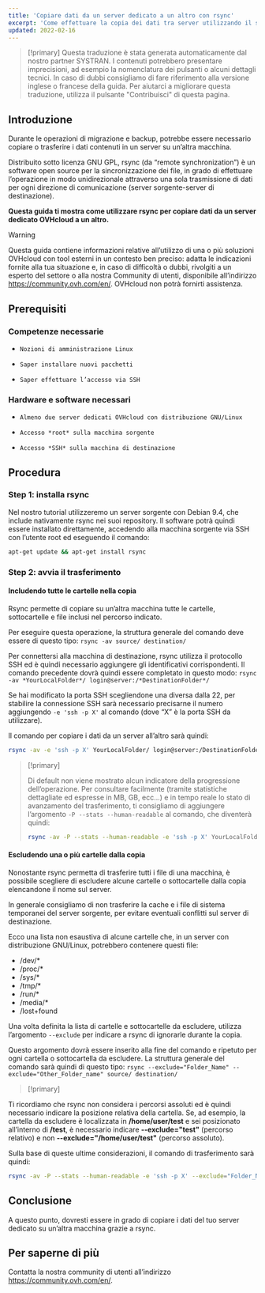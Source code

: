 ```yaml
---
title: 'Copiare dati da un server dedicato a un altro con rsync'
excerpt: 'Come effettuare la copia dei dati tra server utilizzando il software rsync'
updated: 2022-02-16
---
```


> [!primary]
> Questa traduzione è stata generata automaticamente dal nostro partner SYSTRAN. I contenuti potrebbero presentare imprecisioni, ad esempio la nomenclatura dei pulsanti o alcuni dettagli tecnici. In caso di dubbi consigliamo di fare riferimento alla versione inglese o francese della guida. Per aiutarci a migliorare questa traduzione, utilizza il pulsante "Contribuisci" di questa pagina.
>


## Introduzione

Durante le operazioni di migrazione e backup, potrebbe essere necessario copiare o trasferire i dati contenuti in un server su un’altra macchina. 

Distribuito sotto licenza GNU GPL, rsync (da “remote synchronization”) è un software open source per la sincronizzazione dei file, in grado di effettuare l’operazione in modo unidirezionale attraverso una sola trasmissione di dati per ogni direzione di comunicazione (server sorgente-server di destinazione). 

**Questa guida ti mostra come utilizzare rsync per copiare dati da un server dedicato OVHcloud a un altro.**

> [!warning]
>
Questa guida contiene informazioni relative all’utilizzo di una o più soluzioni OVHcloud con tool esterni in un contesto ben preciso: adatta le indicazioni fornite alla tua situazione e, in caso di difficoltà o dubbi, rivolgiti a un esperto del settore o alla nostra Community di utenti, disponibile all’indirizzo <https://community.ovh.com/en/>. OVHcloud non potrà fornirti assistenza.
>

## Prerequisiti


### Competenze necessarie

*     Nozioni di amministrazione Linux
*     Saper installare nuovi pacchetti 
*     Saper effettuare l’accesso via SSH


### Hardware e software necessari

*     Almeno due server dedicati OVHcloud con distribuzione GNU/Linux
*     Accesso *root* sulla macchina sorgente
*     Accesso *SSH* sulla macchina di destinazione

## Procedura


### Step 1: installa rsync

Nel nostro tutorial utilizzeremo un server sorgente con Debian 9.4, che include nativamente rsync nei suoi repository. Il software potrà quindi essere installato direttamente, accedendo alla macchina sorgente via SSH con l’utente root ed eseguendo il comando:

```sh
apt-get update && apt-get install rsync
```

### Step 2: avvia il trasferimento


#### Includendo tutte le cartelle nella copia

Rsync permette di copiare su un’altra macchina tutte le cartelle, sottocartelle e file inclusi nel percorso indicato.

Per eseguire questa operazione, la struttura generale del comando deve essere di questo tipo: `rsync -av source/ destination/`  

Per connettersi alla macchina di destinazione, rsync utilizza il protocollo SSH ed è quindi necessario aggiungere gli identificativi corrispondenti. Il comando precedente dovrà quindi essere completato in questo modo: `rsync -av *YourLocalFolder*/ login@server:/*DestinationFolder*/`

Se hai modificato la porta SSH scegliendone una diversa dalla 22, per stabilire la connessione SSH sarà necessario precisarne il numero aggiungendo `-e 'ssh -p X'` al comando (dove “X” è la porta SSH da utilizzare).

Il comando per copiare i dati da un server all’altro sarà quindi:

```sh
rsync -av -e 'ssh -p X' YourLocalFolder/ login@server:/DestinationFolder/
```

> [!primary]
>
> Di default non viene mostrato alcun indicatore della progressione dell’operazione.
> Per consultare facilmente (tramite statistiche dettagliate ed espresse in MB, GB, ecc...) e in tempo reale lo stato di avanzamento del trasferimento, ti consigliamo di aggiungere l’argomento `-P --stats --human-readable` al comando, che diventerà quindi:
>
> ```sh
> rsync -av -P --stats --human-readable -e 'ssh -p X' YourLocalFolder/ login@server:/DestinationFolder/
> ```


#### Escludendo una o più cartelle dalla copia

Nonostante rsync permetta di trasferire tutti i file di una macchina, è possibile scegliere di escludere alcune cartelle o sottocartelle dalla copia elencandone il nome sul server.

In generale consigliamo di non trasferire la cache e i file di sistema temporanei del server sorgente, per evitare eventuali conflitti sul server di destinazione. 

Ecco una lista non esaustiva di alcune cartelle che, in un server con distribuzione GNU/Linux, potrebbero contenere questi file: 

* /dev/*
* /proc/* 
* /sys/*
* /tmp/*
* /run/*
* /media/*
* /lost+found
 
Una volta definita la lista di cartelle e sottocartelle da escludere, utilizza l’argomento `--exclude` per indicare a rsync di ignorarle durante la copia. 
 
Questo argomento dovrà essere inserito alla fine del comando e ripetuto per ogni cartella o sottocartella da escludere. La struttura generale del comando sarà quindi di questo tipo: `rsync --exclude="Folder_Name" --exclude="Other_Folder_name" source/ destination/`

> [!primary]
>
Ti ricordiamo che rsync non considera i percorsi assoluti ed è quindi necessario indicare la posizione relativa della cartella.  Se, ad esempio, la cartella da escludere è localizzata in <b>/home/user/test</b> e sei posizionato all’interno di <b>/test</b>, è necessario indicare <b>--exclude="test"</b> (percorso relativo) e non <b>--exclude="/home/user/test"</b> (percorso assoluto).
>


Sulla base di queste ultime considerazioni, il comando di trasferimento sarà quindi:
 	
```sh
rsync -av -P --stats --human-readable -e 'ssh -p X' --exclude="Folder_Name" --exclude="Other_Folder_name" YourLocalFolder/ login@server:/DestinationFolder/
```

## Conclusione

A questo punto, dovresti essere in grado di copiare i dati del tuo server dedicato su un’altra macchina grazie a rsync.

## Per saperne di più 

Contatta la nostra community di utenti all’indirizzo <https://community.ovh.com/en/>.

